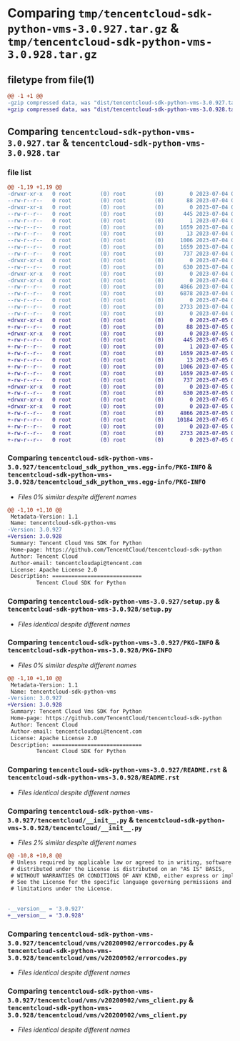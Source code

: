 # Comparing `tmp/tencentcloud-sdk-python-vms-3.0.927.tar.gz` & `tmp/tencentcloud-sdk-python-vms-3.0.928.tar.gz`

## filetype from file(1)

```diff
@@ -1 +1 @@
-gzip compressed data, was "dist/tencentcloud-sdk-python-vms-3.0.927.tar", last modified: Tue Jul  4 00:33:37 2023, max compression
+gzip compressed data, was "dist/tencentcloud-sdk-python-vms-3.0.928.tar", last modified: Wed Jul  5 00:37:23 2023, max compression
```

## Comparing `tencentcloud-sdk-python-vms-3.0.927.tar` & `tencentcloud-sdk-python-vms-3.0.928.tar`

### file list

```diff
@@ -1,19 +1,19 @@
-drwxr-xr-x   0 root         (0) root         (0)        0 2023-07-04 00:33:37.000000 tencentcloud-sdk-python-vms-3.0.927/
--rw-r--r--   0 root         (0) root         (0)       88 2023-07-04 00:33:37.000000 tencentcloud-sdk-python-vms-3.0.927/setup.cfg
-drwxr-xr-x   0 root         (0) root         (0)        0 2023-07-04 00:33:37.000000 tencentcloud-sdk-python-vms-3.0.927/tencentcloud_sdk_python_vms.egg-info/
--rw-r--r--   0 root         (0) root         (0)      445 2023-07-04 00:33:37.000000 tencentcloud-sdk-python-vms-3.0.927/tencentcloud_sdk_python_vms.egg-info/SOURCES.txt
--rw-r--r--   0 root         (0) root         (0)        1 2023-07-04 00:33:37.000000 tencentcloud-sdk-python-vms-3.0.927/tencentcloud_sdk_python_vms.egg-info/dependency_links.txt
--rw-r--r--   0 root         (0) root         (0)     1659 2023-07-04 00:33:37.000000 tencentcloud-sdk-python-vms-3.0.927/tencentcloud_sdk_python_vms.egg-info/PKG-INFO
--rw-r--r--   0 root         (0) root         (0)       13 2023-07-04 00:33:37.000000 tencentcloud-sdk-python-vms-3.0.927/tencentcloud_sdk_python_vms.egg-info/top_level.txt
--rw-r--r--   0 root         (0) root         (0)     1006 2023-07-04 00:33:37.000000 tencentcloud-sdk-python-vms-3.0.927/setup.py
--rw-r--r--   0 root         (0) root         (0)     1659 2023-07-04 00:33:37.000000 tencentcloud-sdk-python-vms-3.0.927/PKG-INFO
--rw-r--r--   0 root         (0) root         (0)      737 2023-07-04 00:33:37.000000 tencentcloud-sdk-python-vms-3.0.927/README.rst
-drwxr-xr-x   0 root         (0) root         (0)        0 2023-07-04 00:33:37.000000 tencentcloud-sdk-python-vms-3.0.927/tencentcloud/
--rw-r--r--   0 root         (0) root         (0)      630 2023-07-04 00:33:37.000000 tencentcloud-sdk-python-vms-3.0.927/tencentcloud/__init__.py
-drwxr-xr-x   0 root         (0) root         (0)        0 2023-07-04 00:33:37.000000 tencentcloud-sdk-python-vms-3.0.927/tencentcloud/vms/
-drwxr-xr-x   0 root         (0) root         (0)        0 2023-07-04 00:33:37.000000 tencentcloud-sdk-python-vms-3.0.927/tencentcloud/vms/v20200902/
--rw-r--r--   0 root         (0) root         (0)     4866 2023-07-04 00:33:37.000000 tencentcloud-sdk-python-vms-3.0.927/tencentcloud/vms/v20200902/errorcodes.py
--rw-r--r--   0 root         (0) root         (0)     6878 2023-07-04 00:33:37.000000 tencentcloud-sdk-python-vms-3.0.927/tencentcloud/vms/v20200902/models.py
--rw-r--r--   0 root         (0) root         (0)        0 2023-07-04 00:33:37.000000 tencentcloud-sdk-python-vms-3.0.927/tencentcloud/vms/v20200902/__init__.py
--rw-r--r--   0 root         (0) root         (0)     2733 2023-07-04 00:33:37.000000 tencentcloud-sdk-python-vms-3.0.927/tencentcloud/vms/v20200902/vms_client.py
--rw-r--r--   0 root         (0) root         (0)        0 2023-07-04 00:33:37.000000 tencentcloud-sdk-python-vms-3.0.927/tencentcloud/vms/__init__.py
+drwxr-xr-x   0 root         (0) root         (0)        0 2023-07-05 00:37:23.000000 tencentcloud-sdk-python-vms-3.0.928/
+-rw-r--r--   0 root         (0) root         (0)       88 2023-07-05 00:37:23.000000 tencentcloud-sdk-python-vms-3.0.928/setup.cfg
+drwxr-xr-x   0 root         (0) root         (0)        0 2023-07-05 00:37:23.000000 tencentcloud-sdk-python-vms-3.0.928/tencentcloud_sdk_python_vms.egg-info/
+-rw-r--r--   0 root         (0) root         (0)      445 2023-07-05 00:37:23.000000 tencentcloud-sdk-python-vms-3.0.928/tencentcloud_sdk_python_vms.egg-info/SOURCES.txt
+-rw-r--r--   0 root         (0) root         (0)        1 2023-07-05 00:37:23.000000 tencentcloud-sdk-python-vms-3.0.928/tencentcloud_sdk_python_vms.egg-info/dependency_links.txt
+-rw-r--r--   0 root         (0) root         (0)     1659 2023-07-05 00:37:23.000000 tencentcloud-sdk-python-vms-3.0.928/tencentcloud_sdk_python_vms.egg-info/PKG-INFO
+-rw-r--r--   0 root         (0) root         (0)       13 2023-07-05 00:37:23.000000 tencentcloud-sdk-python-vms-3.0.928/tencentcloud_sdk_python_vms.egg-info/top_level.txt
+-rw-r--r--   0 root         (0) root         (0)     1006 2023-07-05 00:37:23.000000 tencentcloud-sdk-python-vms-3.0.928/setup.py
+-rw-r--r--   0 root         (0) root         (0)     1659 2023-07-05 00:37:23.000000 tencentcloud-sdk-python-vms-3.0.928/PKG-INFO
+-rw-r--r--   0 root         (0) root         (0)      737 2023-07-05 00:37:23.000000 tencentcloud-sdk-python-vms-3.0.928/README.rst
+drwxr-xr-x   0 root         (0) root         (0)        0 2023-07-05 00:37:23.000000 tencentcloud-sdk-python-vms-3.0.928/tencentcloud/
+-rw-r--r--   0 root         (0) root         (0)      630 2023-07-05 00:37:23.000000 tencentcloud-sdk-python-vms-3.0.928/tencentcloud/__init__.py
+drwxr-xr-x   0 root         (0) root         (0)        0 2023-07-05 00:37:23.000000 tencentcloud-sdk-python-vms-3.0.928/tencentcloud/vms/
+drwxr-xr-x   0 root         (0) root         (0)        0 2023-07-05 00:37:23.000000 tencentcloud-sdk-python-vms-3.0.928/tencentcloud/vms/v20200902/
+-rw-r--r--   0 root         (0) root         (0)     4866 2023-07-05 00:37:23.000000 tencentcloud-sdk-python-vms-3.0.928/tencentcloud/vms/v20200902/errorcodes.py
+-rw-r--r--   0 root         (0) root         (0)    10184 2023-07-05 00:37:23.000000 tencentcloud-sdk-python-vms-3.0.928/tencentcloud/vms/v20200902/models.py
+-rw-r--r--   0 root         (0) root         (0)        0 2023-07-05 00:37:23.000000 tencentcloud-sdk-python-vms-3.0.928/tencentcloud/vms/v20200902/__init__.py
+-rw-r--r--   0 root         (0) root         (0)     2733 2023-07-05 00:37:23.000000 tencentcloud-sdk-python-vms-3.0.928/tencentcloud/vms/v20200902/vms_client.py
+-rw-r--r--   0 root         (0) root         (0)        0 2023-07-05 00:37:23.000000 tencentcloud-sdk-python-vms-3.0.928/tencentcloud/vms/__init__.py
```

### Comparing `tencentcloud-sdk-python-vms-3.0.927/tencentcloud_sdk_python_vms.egg-info/PKG-INFO` & `tencentcloud-sdk-python-vms-3.0.928/tencentcloud_sdk_python_vms.egg-info/PKG-INFO`

 * *Files 0% similar despite different names*

```diff
@@ -1,10 +1,10 @@
 Metadata-Version: 1.1
 Name: tencentcloud-sdk-python-vms
-Version: 3.0.927
+Version: 3.0.928
 Summary: Tencent Cloud Vms SDK for Python
 Home-page: https://github.com/TencentCloud/tencentcloud-sdk-python
 Author: Tencent Cloud
 Author-email: tencentcloudapi@tencent.com
 License: Apache License 2.0
 Description: ============================
         Tencent Cloud SDK for Python
```

### Comparing `tencentcloud-sdk-python-vms-3.0.927/setup.py` & `tencentcloud-sdk-python-vms-3.0.928/setup.py`

 * *Files identical despite different names*

### Comparing `tencentcloud-sdk-python-vms-3.0.927/PKG-INFO` & `tencentcloud-sdk-python-vms-3.0.928/PKG-INFO`

 * *Files 0% similar despite different names*

```diff
@@ -1,10 +1,10 @@
 Metadata-Version: 1.1
 Name: tencentcloud-sdk-python-vms
-Version: 3.0.927
+Version: 3.0.928
 Summary: Tencent Cloud Vms SDK for Python
 Home-page: https://github.com/TencentCloud/tencentcloud-sdk-python
 Author: Tencent Cloud
 Author-email: tencentcloudapi@tencent.com
 License: Apache License 2.0
 Description: ============================
         Tencent Cloud SDK for Python
```

### Comparing `tencentcloud-sdk-python-vms-3.0.927/README.rst` & `tencentcloud-sdk-python-vms-3.0.928/README.rst`

 * *Files identical despite different names*

### Comparing `tencentcloud-sdk-python-vms-3.0.927/tencentcloud/__init__.py` & `tencentcloud-sdk-python-vms-3.0.928/tencentcloud/__init__.py`

 * *Files 2% similar despite different names*

```diff
@@ -10,8 +10,8 @@
 # Unless required by applicable law or agreed to in writing, software
 # distributed under the License is distributed on an "AS IS" BASIS,
 # WITHOUT WARRANTIES OR CONDITIONS OF ANY KIND, either express or implied.
 # See the License for the specific language governing permissions and
 # limitations under the License.
 
 
-__version__ = '3.0.927'
+__version__ = '3.0.928'
```

### Comparing `tencentcloud-sdk-python-vms-3.0.927/tencentcloud/vms/v20200902/errorcodes.py` & `tencentcloud-sdk-python-vms-3.0.928/tencentcloud/vms/v20200902/errorcodes.py`

 * *Files identical despite different names*

### Comparing `tencentcloud-sdk-python-vms-3.0.927/tencentcloud/vms/v20200902/vms_client.py` & `tencentcloud-sdk-python-vms-3.0.928/tencentcloud/vms/v20200902/vms_client.py`

 * *Files identical despite different names*

